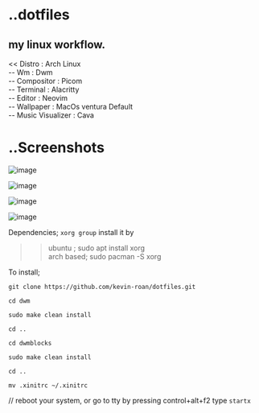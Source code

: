 # ..dotfiles
## my linux workflow.

<< Distro : Arch Linux <br>
-- Wm : Dwm <br>
-- Compositor : Picom <br>
-- Terminal : Alacritty <br>
-- Editor : Neovim <br>
-- Wallpaper : MacOs ventura Default <br>
-- Music Visualizer : Cava 

# ..Screenshots
![image](https://user-images.githubusercontent.com/103060398/232033934-b57f58ae-2d5c-440c-87cf-bd513bd13431.png)

![image](https://user-images.githubusercontent.com/103060398/232033971-5ff18f5c-1434-4eaf-a025-8058b51be4cb.png)

![image](https://user-images.githubusercontent.com/103060398/232034204-af12b1af-0e06-4ca9-9df1-b5c35218059e.png)

![image](https://user-images.githubusercontent.com/103060398/232034608-45476093-fdaf-464b-ada4-e14b962fcbc4.png)


Dependencies;
`xorg group` 
install it by 
>> ubuntu ; sudo apt install xorg <br>
>>  arch based; sudo pacman -S xorg

To install;

`git clone https://github.com/kevin-roan/dotfiles.git`

`cd dwm`

`sudo make clean install`

`cd ..` 

 `cd dwmblocks`
 
 `sudo make clean install`
 
 `cd ..`
 
 `mv .xinitrc ~/.xinitrc`
 
 // reboot your system, or go to tty by pressing control+alt+f2 type `startx`
 
 
 
